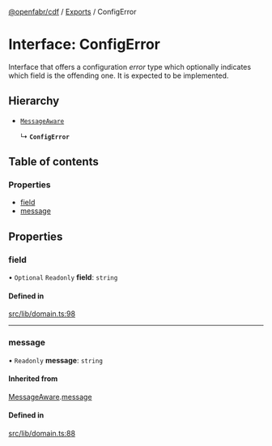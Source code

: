 [@openfabr/cdf](../README.md) / [Exports](../modules.md) / ConfigError

# Interface: ConfigError

Interface that offers a configuration *error* type which optionally indicates which field is the offending one.
It is expected to be implemented.

## Hierarchy

- [`MessageAware`](MessageAware.md)

  ↳ **`ConfigError`**

## Table of contents

### Properties

- [field](ConfigError.md#field)
- [message](ConfigError.md#message)

## Properties

### field

• `Optional` `Readonly` **field**: `string`

#### Defined in

[src/lib/domain.ts:98](https://github.com/openfabr/cdf/blob/dc6dbfc/core/typescript/src/lib/domain.ts#L98)

___

### message

• `Readonly` **message**: `string`

#### Inherited from

[MessageAware](MessageAware.md).[message](MessageAware.md#message)

#### Defined in

[src/lib/domain.ts:88](https://github.com/openfabr/cdf/blob/dc6dbfc/core/typescript/src/lib/domain.ts#L88)
